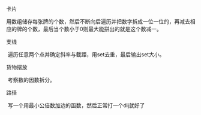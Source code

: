 卡片

​		用数组储存每张牌的个数，然后不断向后遍历并把数字拆成一位一位的，再减去相应的牌的个数，最后当个数小于0则最大能拼出的就是这个数减一。



支线

​		遍历任意两个点并确定斜率与截距，用set去重，最后输出set大小。



货物摆放

​		考察数的因数拆分。



路径

​		写一个用最小公倍数加边的函数，然后正常打一个dij就好了

